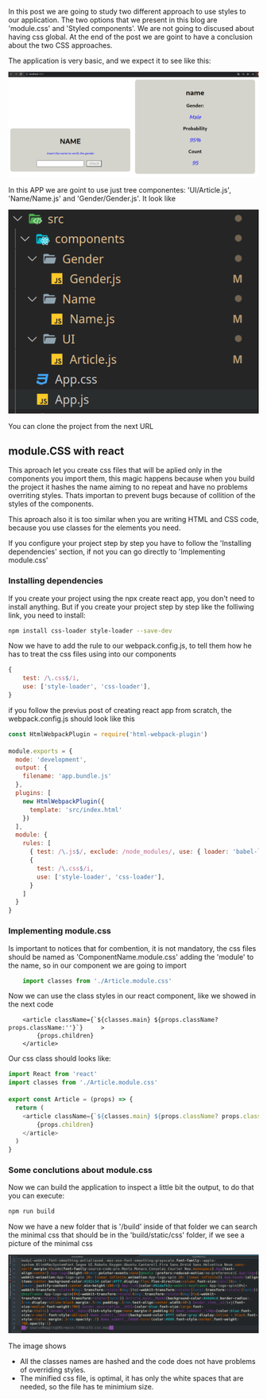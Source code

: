 In this post we are going to study two different approach to use styles to our application. The two options that we present in this blog are 'module.css' and 'Styled components'. We are not going to discused about having css global. At the end of the post we are goint to have a conclusion about the two CSS approaches. 

The application is very basic, and we expect it to see like this:

![prev](./img/React-css-01.png)

In this APP we are goint to use just tree componentes: 'UI/Article.js', 'Name/Name.js' and 'Gender/Gender.js'. It look like

![prev](./img/React-css-02.png)

You can clone the project from the next URL


## module.CSS with react

This aproach let you create css files that will be aplied only in the components you import them, this magic happens because when you build the project it hashes the name aiming to no repeat and have no problems overriting styles. Thats importan to prevent bugs because of collition of the styles of the components. 

This aproach also it is too similar when you are writing HTML and CSS code, because you use classes for the elements you need.  

If you configure your project step by step you have to follow the 'Installing dependencies' section, if not you can go directly to 'Implementing module.css'

### Installing dependencies

If you create your project using the npx create react app, you don't need to install anything. But if you create your project step by step like the folliwing link, you need to install: 

```bash
npm install css-loader style-loader --save-dev
```

Now we have to add the rule to our webpack.config.js, to tell them how he has to treat the css files using into our components

```javascript 
{
	test: /\.css$/i,
	use: ['style-loader', 'css-loader'],
}
```

if you follow the previus post of creating react app from scratch, the webpack.config.js should look like this

```javascript 
const HtmlWebpackPlugin = require('html-webpack-plugin')

module.exports = {
  mode: 'development',
  output: {
    filename: 'app.bundle.js'
  },
  plugins: [
    new HtmlWebpackPlugin({
      template: 'src/index.html'
    })
  ],
  module: {
    rules: [
      { test: /\.js$/, exclude: /node_modules/, use: { loader: 'babel-loader', options: { presets: ['@babel/preset-env', '@babel/preset-react'] } } },
      {
        test: /\.css$/i,
        use: ['style-loader', 'css-loader'],
      }
    ]
  }
}
```


### Implementing module.css

Is important to notices that for combention, it is not mandatory, the css files should be named as 'ComponentName.module.css' adding the 'module' to  the name, so in our component we are going to import 

```javascript
	import classes from './Article.module.css'
```


Now we can use the class styles in our react component, like we showed in the next code



```JSX
	<article className={`${classes.main} ${props.className? props.className:''}`}     >
        {props.children}
    </article>
```


Our css class should looks like:

```javascript
import React from 'react'
import classes from './Article.module.css'

export const Article = (props) => {
  return (
    <article className={`${classes.main} ${props.className? props.className:''}`}     >
        {props.children}
    </article>
  )
}
```

### Some conclutions about module.css

Now we can build  the application to inspect a little bit the output, to do that you can execute:

```bash
npm run build
```

Now we have a new folder that is '/build' inside of that folder we can search the minimal css that should be in the 'build/static/css' folder, if we see a picture of the minimal css

![prev](./img/React-css-03.png)

The image shows 

* All the classes names are hashed and the code does not have problems of overriding styles. 
* The minified css file, is optimal, it has only the white spaces that are needed, so the file has te minimium size. 





